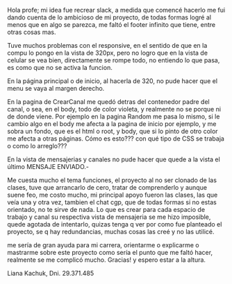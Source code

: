 Hola profe; mi idea fue recrear slack, a medida que comencé hacerlo me fui dando cuenta de lo ambicioso
de mi proyecto, de todas formas logré al menos que en algo se parezca, me faltó el footer infinito que tiene,
entre otras cosas mas.

Tuve muchos problemas con el responsive, en el sentido de que en la compu lo pongo en la vista de 320px,
pero no logro que en la vista de celular se vea bien, directamente se rompe todo, no entiendo lo que pasa,
es como que no se activa la funcion.

En la página principal o de inicio, al hacerla de 320, no pude hacer que el menu se vaya al margen derecho.

En la pagina de CrearCanal me quedó detras del contenedor padre del canal, o sea, en el body, todo de color
violeta, y realmente no se porque ni de donde viene. Por ejemplo en la pagina Random me pasa lo mismo,
si le cambio algo en el body me afecta a la pagina de inicio por ejemplo, y me sobra un fondo, que es el
html o root, y body, que si lo pinto de otro color me afecta a otras páginas. Cómo es esto??? con qué tipo 
de CSS se trabaja o como lo arreglo???

En la vista de mensajerias y canales no pude hacer que quede a la vista el último MENSAJE ENVIADO.-

Me cuesta mucho el tema funciones, el proyecto al no ser clonado de las clases, tuve que arrancarlo de cero, tratar de comprenderlo y aunque suene feo, me costo mucho, mi principal apoyo fueron las clases, las que veía una y otra vez, tambien el chat cgp, que de todas formas si no estas orientado, no te sirve de nada. Lo que es crear para cada espacio de trabajo y canal su respectiva vista de  mensajeria se me hizo imposible, quede agotada de intentarlo, quizas tenga q ver
por como fue planteado el proyecto, se q hay redundancias, muchas cosas las creé y no las utilicé.

me sería de gran ayuda para mi carrera, orientarme o explicarme o mastrarme sobre este proyecto como sería
el punto que me faltó hacer, realmente se me complicó mucho. Gracias!  y espero estar a la altura.

Liana Kachuk, Dni. 29.371.485
